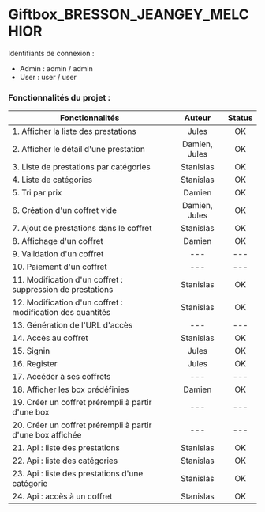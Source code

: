 # Giftbox_BRESSON_JEANGEY_MELCHIOR

Identifiants de connexion :
- Admin : admin / admin
- User : user / user

### Fonctionnalités du projet :
| Fonctionnalités                                            |    Auteur     | Status |
|------------------------------------------------------------|:-------------:|:------:|
| 1. Afficher la liste des prestations                       |     Jules     |   OK   |
| 2. Afficher le détail d'une prestation                     | Damien, Jules |   OK   | 
| 3. Liste de prestations par catégories                     |   Stanislas   |   OK   |
| 4. Liste de catégories                                     |   Stanislas   |   OK   |
| 5. Tri par prix                                            |    Damien     |   OK   |
| 6. Création d'un coffret vide                              | Damien, Jules |   OK   |
| 7. Ajout de prestations dans le coffret                    |   Stanislas   |   OK   |
| 8. Affichage d'un coffret                                  |    Damien     |   OK   |
| 9. Validation d'un coffret                                 |      ---      |  ---   |
| 10. Paiement d'un coffret                                  |      ---      |  ---   |
| 11. Modification d'un coffret : suppression de prestations |   Stanislas   |   OK   |
| 12. Modification d'un coffret : modification des quantités |   Stanislas   |   OK   |
| 13. Génération de l'URL d'accès                            |      ---      |  ---   |
| 14. Accès au coffret                                       |   Stanislas   |   OK   |
| 15. Signin                                                 |     Jules     |   OK   |
| 16. Register                                               |     Jules     |   OK   |
| 17. Accéder à ses coffrets                                 |      ---      |  ---   |
| 18. Afficher les box prédéfinies                           |    Damien     |   OK   |
| 19. Créer un coffret prérempli à partir d'une box          |      ---      |  ---   |
| 20. Créer un coffret prérempli à partir d'une box affichée |      ---      |  ---   |
| 21. Api : liste des prestations                            |   Stanislas   |   OK   |
| 22. Api : liste des catégories                             |   Stanislas   |   OK   |
| 23. Api : liste des prestations d'une catégorie            |   Stanislas   |   OK   |
| 24. Api : accès à un coffret                               |   Stanislas   |   OK   |
